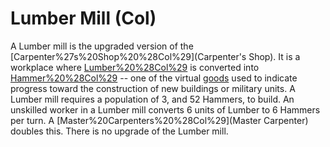 # Lumber Mill (Col)

A Lumber mill is the upgraded version of the [Carpenter%27s%20Shop%20%28Col%29](Carpenter's Shop). It is a workplace where [Lumber%20%28Col%29](Lumber) is converted into [Hammer%20%28Col%29](Hammers) -- one of the virtual [goods](goods) used to indicate progress toward the construction of new buildings or military units.
A Lumber mill requires a population of 3, and 52 Hammers, to build. An unskilled worker in a Lumber mill converts 6 units of Lumber to 6 Hammers per turn. A [Master%20Carpenters%20%28Col%29](Master Carpenter) doubles this.
There is no upgrade of the Lumber mill.